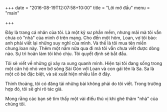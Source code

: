 +++
date = "2016-08-19T12:07:58+10:00"
title = "Lời mở đầu"
menu = "main"

+++

Đây là trang cá nhân của tôi. Là một kỹ sư phần mềm, nhưng mãi mà tôi vẫn chưa có "nhà" của mình ở trên mạng. Cho đến một hôm, Loan, vợ tôi bảo: anh phải viết lại những suy nghĩ của mình. Và thế là tôi mua tên miền chung.loan này. Thêm một năm nữa qua đi mà tôi vẫn chưa viết được dòng nào. Sự trì hoãn làm tôi khó chịu. Tôi quyết định sẽ bắt đầu.

Tôi sẽ viết về những gì xảy ra xung quanh mình. Hiện tại tôi đang sống trong một căn hộ nhỏ ven bờ sông Sài Gòn với Loan và con gái tên là Sa. Sa là một cô bé đặc biệt, và sẽ xuất hiện nhiều lần ở đây.

Thỉnh thoảng, tôi có đăng tải những bài không phải do tôi viết. Trong trường hợp đó, tôi sẽ ghi rõ tác giả.

Mong rằng các bạn sẽ tìm thấy một vài điều thú vị khi ghé thăm "nhà" của chúng tôi.
